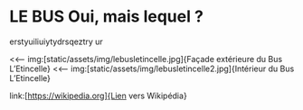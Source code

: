 # LE BUS Oui, mais lequel ?

erstyuiliuiytydrsqeztry ur

<<-- img:[static/assets/img/lebusletincelle.jpg]{Façade extérieure du Bus L’Etincelle}
<<-- img:[static/assets/img/lebusletincelle2.jpg]{Intérieur du Bus L’Etincelle}

link:[https://wikipedia.org]{Lien vers Wikipédia}
